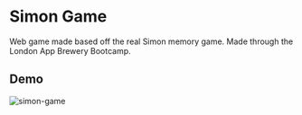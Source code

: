 # Simon Game
Web game made based off the real Simon memory game. Made through the London App Brewery Bootcamp.

## Demo
![simon-game](simon-game.gif)

